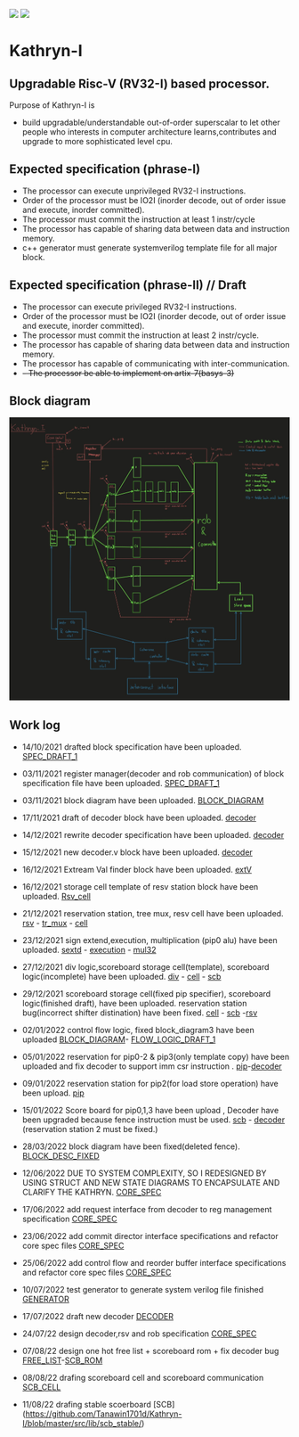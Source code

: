 ![](https://img.shields.io/badge/Status-In_development-orange.svg) ![](https://img.shields.io/badge/Author-Tanawin_devaveja-green.svg)
# Kathryn-I
## Upgradable Risc-V (RV32-I) based processor.

Purpose of Kathryn-I is
- build upgradable/understandable out-of-order superscalar to let other people who interests in computer architecture learns,contributes and upgrade to more sophisticated level cpu.

## Expected specification (phrase-I)

- The processor can execute unprivileged RV32-I instructions.
- Order of the processor must be IO2I (inorder decode, out of order issue and execute, inorder committed).
- The processor must commit the instruction at least 1 instr/cycle
- The processor has capable of sharing data between data and instruction memory.
- c++ generator must generate systemverilog template file for all major block.

## Expected specification (phrase-II) // Draft

- The processor can execute privileged RV32-I instructions.
- Order of the processor must be IO2I (inorder decode, out of order issue and execute, inorder committed).
- The processor must commit the instruction at least 2 instr/cycle.
- The processor has capable of sharing data between data and instruction memory.
- The processor has capable of communicating with inter-communication.
- ~~- The processor be able to implement on artix-7(basys-3)~~

## Block diagram
![](https://github.com/Tanawin1701d/Kathryn-I/blob/master/SPECIFICATION/block_diagram.jpg?raw=true)


## Work log
- 14/10/2021 drafted block specification have been uploaded. [SPEC_DRAFT_1](https://github.com/Tanawin1701d/Kathryn-I/blob/master/SPECIFICATION/old/Block_Description.ods)
- 03/11/2021 register manager(decoder and rob communication) of block specification file have been uploaded. [SPEC_DRAFT_1](https://github.com/Tanawin1701d/Kathryn-I/blob/master/SPECIFICATION/old/Block_Description.ods)
- 03/11/2021 block diagram have been uploaded. [BLOCK_DIAGRAM](https://github.com/Tanawin1701d/Kathryn-I/blob/master/SPECIFICATION/old/block_diagram.png)
- 17/11/2021 draft of decoder block have been uploaded. [decoder](https://github.com/Tanawin1701d/Kathryn-I/blob/master/Source/old/Decode/Decode.v)
- 14/12/2021 rewrite decoder specification have been uploaded. [decoder](https://github.com/Tanawin1701d/Kathryn-I/blob/master/SPECIFICATION/old/Block_Description.ods)
- 15/12/2021 new decoder.v block have been uploaded. [decoder](https://github.com/Tanawin1701d/Kathryn-I/blob/master/Source/old/Decode/Decode.v)
- 16/12/2021 Extream Val finder block have been uploaded. [extV](https://github.com/Tanawin1701d/Kathryn-I/blob/master/Source/old/TEMPLATE/Finder/Extream_val.v)
- 16/12/2021 storage cell template of resv station block have been uploaded. [Rsv_cell](https://github.com/Tanawin1701d/Kathryn-I/blob/master/Source/old/Reservation_station/TEMPLATE/Resv_cell.v)
- 21/12/2021 reservation station, tree mux, resv cell have been uploaded.
[rsv](https://github.com/Tanawin1701d/Kathryn-I/blob/master/Source/old/Reservation_station/TEMPLATE/Resv_cell.v) - [tr_mux](https://github.com/Tanawin1701d/Kathryn-I/blob/master/Source/old/TEMPLATE/MUX/Mux.v) - [cell](https://github.com/Tanawin1701d/Kathryn-I/blob/master/Source/old/Reservation_station/TEMPLATE/Resv_cell.v)

- 23/12/2021 sign extend,execution, multiplication (pip0 alu)  have been uploaded.
[sextd](https://github.com/Tanawin1701d/Kathryn-I/blob/master/Source/old/TEMPLATE/Int/Sign_ext.v) - [execution](https://github.com/Tanawin1701d/Kathryn-I/blob/master/Source/old/Alu/pip0/Execute.v) - [mul32](https://github.com/Tanawin1701d/Kathryn-I/blob/master/Source/old/Alu/pip0/Mul.v)

- 27/12/2021 div logic,scoreboard storage cell(template), scoreboard logic(incomplete)  have been uploaded.
[div](https://github.com/Tanawin1701d/Kathryn-I/blob/master/Source/old/Alu/pip1/DIV.v) - [cell](https://github.com/Tanawin1701d/Kathryn-I/blob/master/Source/old/Score_board/TEMPLATE/Scb_cell.v) - [scb](https://github.com/Tanawin1701d/Kathryn-I/blob/master/Source/old/Score_board/TEMPLATE/Scb.v)

- 29/12/2021 scoreboard storage cell(fixed pip specifier), scoreboard logic(finished draft), have been uploaded. reservation station bug(incorrect shifter distination) have been fixed.
[cell](https://github.com/Tanawin1701d/Kathryn-I/blob/master/Source/old/Score_board/TEMPLATE/Scb_cell.v) - [scb](https://github.com/Tanawin1701d/Kathryn-I/blob/master/Source/old/Score_board/TEMPLATE/Scb.v)
-[rsv](https://github.com/Tanawin1701d/Kathryn-I/blob/master/Source/Reservation_station/TEMPLATE/Resv_cell.v)
- 02/01/2022 control flow logic, fixed block_diagram3 have been uploaded [BLOCK_DIAGRAM](https://github.com/Tanawin1701d/Kathryn-I/blob/master/SPECIFICATION/old/block_diagram3.jpg)-
[FLOW_LOGIC_DRAFT_1](https://github.com/Tanawin1701d/Kathryn-I/blob/master/SPECIFICATION/Flow_Logic.ods)
- 05/01/2022 reservation for pip0-2 & pip3(only template copy) have been uploaded and fix decoder to support imm csr instruction . [pip](https://github.com/Tanawin1701d/Kathryn-I/blob/master/Source/Reservation_station)-[decoder](https://github.com/Tanawin1701d/Kathryn-I/blob/master/Source/old/Decode/Decode.v)
- 09/01/2022 reservation station for pip2(for load store operation) have been upload. [pip](https://github.com/Tanawin1701d/Kathryn-I/blob/master/Source/old/Reservation_station)
- 15/01/2022 Score board for pip0,1,3 have been upload , Decoder have been upgraded because fence instruction must be used. [scb](https://github.com/Tanawin1701d/Kathryn-I/blob/master/Source/old/Score_board) - [decoder](https://github.com/Tanawin1701d/Kathryn-I/blob/master/Source/old/Decode/Decode.v) (reservation station 2 must be fixed.)
- 28/03/2022 block diagram have been fixed(deleted fence). [BLOCK_DESC_FIXED](https://github.com/Tanawin1701d/Kathryn-I/blob/master/SPECIFICATION/old/Block_Description.ods)
- 12/06/2022 DUE TO SYSTEM COMPLEXITY, SO I REDESIGNED BY USING STRUCT AND NEW STATE DIAGRAMS TO ENCAPSULATE AND CLARIFY THE KATHRYN. [CORE_SPEC](https://github.com/Tanawin1701d/Kathryn-I/blob/master/SPECIFICATION/core_spec.ods)
- 17/06/2022 add request interface from decoder to reg management specification [CORE_SPEC](https://github.com/Tanawin1701d/Kathryn-I/blob/master/SPECIFICATION/core_spec.ods)
- 23/06/2022 add commit director interface specifications and refactor core spec files [CORE_SPEC](https://github.com/Tanawin1701d/Kathryn-I/blob/master/SPECIFICATION/core_spec.ods)
- 25/06/2022 add control flow and reorder buffer interface specifications and refactor core spec files [CORE_SPEC](https://github.com/Tanawin1701d/Kathryn-I/blob/master/SPECIFICATION/core_spec.ods)
- 10/07/2022 test generator to generate system verilog file finished [GENERATOR](https://github.com/Tanawin1701d/Kathryn-I/tree/master/utils/generator)
- 17/07/2022 draft new decoder [DECODER](https://github.com/Tanawin1701d/Kathryn-I/tree/master/src/core/decoder)

- 24/07/22 design decoder,rsv and rob specification [CORE_SPEC](https://1drv.ms/u/s!AkU-NTsj4vkJwz0SSvnzZAP8YSQY?e=W1C6hY)
- 07/08/22 design one hot free list + scoreboard rom + fix decoder bug [FREE_LIST](https://github.com/Tanawin1701d/Kathryn-I/blob/master/src/lib/freeList/)-[SCB_ROM](https://github.com/Tanawin1701d/Kathryn-I/blob/master/src/lib/scb_stable/)

- 08/08/22 drafing scoreboard cell and scoreboard communication [SCB_CELL](https://github.com/Tanawin1701d/Kathryn-I/blob/master/src/lib/scb_stable/)

- 11/08/22 drafing stable scoerboard [SCB]
(https://github.com/Tanawin1701d/Kathryn-I/blob/master/src/lib/scb_stable/)